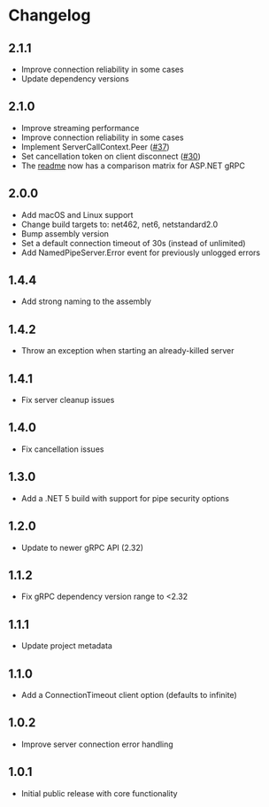 # Changelog

## 2.1.1
- Improve connection reliability in some cases
- Update dependency versions

## 2.1.0
- Improve streaming performance
- Improve connection reliability in some cases
- Implement ServerCallContext.Peer ([#37](https://github.com/cyanfish/grpc-dotnet-namedpipes/issues/37))
- Set cancellation token on client disconnect ([#30](https://github.com/cyanfish/grpc-dotnet-namedpipes/issues/30))
- The [readme](https://github.com/cyanfish/grpc-dotnet-namedpipes) now has a comparison matrix for ASP.NET gRPC

## 2.0.0
- Add macOS and Linux support
- Change build targets to: net462, net6, netstandard2.0
- Bump assembly version
- Set a default connection timeout of 30s (instead of unlimited)
- Add NamedPipeServer.Error event for previously unlogged errors

## 1.4.4
- Add strong naming to the assembly

## 1.4.2
- Throw an exception when starting an already-killed server

## 1.4.1
- Fix server cleanup issues

## 1.4.0
- Fix cancellation issues

## 1.3.0
- Add a .NET 5 build with support for pipe security options

## 1.2.0
- Update to newer gRPC API (2.32)

## 1.1.2
- Fix gRPC dependency version range to &lt;2.32

## 1.1.1
- Update project metadata

## 1.1.0
- Add a ConnectionTimeout client option (defaults to infinite)

## 1.0.2
- Improve server connection error handling

## 1.0.1
- Initial public release with core functionality